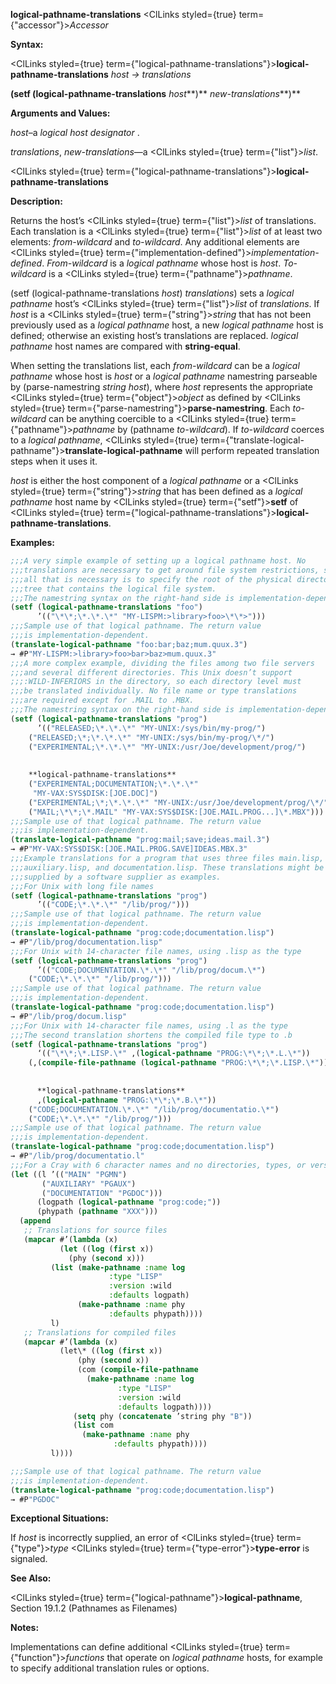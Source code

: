 **logical-pathname-translations** <ClLinks styled={true} term={"accessor"}><i>Accessor</i></ClLinks> 



**Syntax:** 



<ClLinks styled={true} term={"logical-pathname-translations"}><b>logical-pathname-translations</b></ClLinks> *host → translations* 



<!-- **(setf (logical-pathname-translations** *host<ClLinks styled={true} term={"t"}><b>*)</b></ClLinks> *new-translations***)**  -->
**(setf (logical-pathname-translations** *host***)** *new-translations***)** 



**Arguments and Values:** 



*host*–a *logical host designator* . 



*translations*, *new-translations*—a <ClLinks styled={true} term={"list"}><i>list</i></ClLinks>. 







 



 



<ClLinks styled={true} term={"logical-pathname-translations"}><b>logical-pathname-translations</b></ClLinks> 



**Description:** 



Returns the host’s <ClLinks styled={true} term={"list"}><i>list</i></ClLinks> of translations. Each translation is a <ClLinks styled={true} term={"list"}><i>list</i></ClLinks> of at least two elements: *from-wildcard* and *to-wildcard*. Any additional elements are <ClLinks styled={true} term={"implementation-defined"}><i>implementation-defined</i></ClLinks>. *From-wildcard* is a *logical pathname* whose host is *host*. *To-wildcard* is a <ClLinks styled={true} term={"pathname"}><i>pathname</i></ClLinks>. 



(setf (logical-pathname-translations *host*) *translations*) sets a *logical pathname* host’s <ClLinks styled={true} term={"list"}><i>list</i></ClLinks> of *translations*. If *host* is a <ClLinks styled={true} term={"string"}><i>string</i></ClLinks> that has not been previously used as a *logical pathname* host, a new *logical pathname* host is defined; otherwise an existing host’s translations are replaced. *logical pathname* host names are compared with **string-equal**. 



When setting the translations list, each *from-wildcard* can be a *logical pathname* whose host is *host* or a *logical pathname* namestring parseable by (parse-namestring *string host*), where *host* represents the appropriate <ClLinks styled={true} term={"object"}><i>object</i></ClLinks> as defined by <ClLinks styled={true} term={"parse-namestring"}><b>parse-namestring</b></ClLinks>. Each *to-wildcard* can be anything coercible to a <ClLinks styled={true} term={"pathname"}><i>pathname</i></ClLinks> by (pathname *to-wildcard*). If *to-wildcard* coerces to a *logical pathname*, <ClLinks styled={true} term={"translate-logical-pathname"}><b>translate-logical-pathname</b></ClLinks> will perform repeated translation steps when it uses it. 



*host* is either the host component of a *logical pathname* or a <ClLinks styled={true} term={"string"}><i>string</i></ClLinks> that has been defined as a *logical pathname* host name by <ClLinks styled={true} term={"setf"}><b>setf</b></ClLinks> of <ClLinks styled={true} term={"logical-pathname-translations"}><b>logical-pathname-translations</b></ClLinks>. 



**Examples:**
```lisp
;;;A very simple example of setting up a logical pathname host. No 
;;;translations are necessary to get around file system restrictions, so 
;;;all that is necessary is to specify the root of the physical directory 
;;;tree that contains the logical file system. 
;;;The namestring syntax on the right-hand side is implementation-dependent. 
(setf (logical-pathname-translations "foo") 
      ’(("\*\*;\*.\*.\*" "MY-LISPM:>library>foo>\*\*>"))) 
;;;Sample use of that logical pathname. The return value 
;;;is implementation-dependent. 
(translate-logical-pathname "foo:bar;baz;mum.quux.3") 
→ #P"MY-LISPM:>library>foo>bar>baz>mum.quux.3" 
;;;A more complex example, dividing the files among two file servers 
;;;and several different directories. This Unix doesn’t support 
;;;:WILD-INFERIORS in the directory, so each directory level must 
;;;be translated individually. No file name or type translations 
;;;are required except for .MAIL to .MBX. 
;;;The namestring syntax on the right-hand side is implementation-dependent. 
(setf (logical-pathname-translations "prog") 
      ’(("RELEASED;\*.\*.\*" "MY-UNIX:/sys/bin/my-prog/") 
	("RELEASED;\*;\*.\*.\*" "MY-UNIX:/sys/bin/my-prog/\*/") 
	("EXPERIMENTAL;\*.\*.\*" "MY-UNIX:/usr/Joe/development/prog/") 
	
	
	**logical-pathname-translations** 
	("EXPERIMENTAL;DOCUMENTATION;\*.\*.\*" 
	 "MY-VAX:SYS$DISK:[JOE.DOC]") 
	("EXPERIMENTAL;\*;\*.\*.\*" "MY-UNIX:/usr/Joe/development/prog/\*/") 
	("MAIL;\*\*;\*.MAIL" "MY-VAX:SYS$DISK:[JOE.MAIL.PROG...]\*.MBX"))) 
;;;Sample use of that logical pathname. The return value 
;;;is implementation-dependent. 
(translate-logical-pathname "prog:mail;save;ideas.mail.3") 
→ #P"MY-VAX:SYS$DISK:[JOE.MAIL.PROG.SAVE]IDEAS.MBX.3" 
;;;Example translations for a program that uses three files main.lisp, 
;;;auxiliary.lisp, and documentation.lisp. These translations might be 
;;;supplied by a software supplier as examples. 
;;;For Unix with long file names 
(setf (logical-pathname-translations "prog") 
      ’(("CODE;\*.\*.\*" "/lib/prog/"))) 
;;;Sample use of that logical pathname. The return value 
;;;is implementation-dependent. 
(translate-logical-pathname "prog:code;documentation.lisp") 
→ #P"/lib/prog/documentation.lisp" 
;;;For Unix with 14-character file names, using .lisp as the type 
(setf (logical-pathname-translations "prog") 
      ’(("CODE;DOCUMENTATION.\*.\*" "/lib/prog/docum.\*") 
	("CODE;\*.\*.\*" "/lib/prog/"))) 
;;;Sample use of that logical pathname. The return value 
;;;is implementation-dependent. 
(translate-logical-pathname "prog:code;documentation.lisp") 
→ #P"/lib/prog/docum.lisp" 
;;;For Unix with 14-character file names, using .l as the type 
;;;The second translation shortens the compiled file type to .b 
(setf (logical-pathname-translations "prog") 
      ‘(("\*\*;\*.LISP.\*" ,(logical-pathname "PROG:\*\*;\*.L.\*")) 
	(,(compile-file-pathname (logical-pathname "PROG:\*\*;\*.LISP.\*")) 
	  
	  
	  **logical-pathname-translations** 
	  ,(logical-pathname "PROG:\*\*;\*.B.\*")) 
	("CODE;DOCUMENTATION.\*.\*" "/lib/prog/documentatio.\*") 
	("CODE;\*.\*.\*" "/lib/prog/"))) 
;;;Sample use of that logical pathname. The return value 
;;;is implementation-dependent. 
(translate-logical-pathname "prog:code;documentation.lisp") 
→ #P"/lib/prog/documentatio.l" 
;;;For a Cray with 6 character names and no directories, types, or versions. (setf (logical-pathname-translations "prog") 
(let ((l ’(("MAIN" "PGMN") 
	   ("AUXILIARY" "PGAUX") 
	   ("DOCUMENTATION" "PGDOC"))) 
      (logpath (logical-pathname "prog:code;")) 
      (phypath (pathname "XXX"))) 
  (append 
   ;; Translations for source files 
   (mapcar #’(lambda (x) 
	       (let ((log (first x)) 
		     (phy (second x))) 
		 (list (make-pathname :name log 
				      :type "LISP" 
				      :version :wild 
				      :defaults logpath) 
		       (make-pathname :name phy 
				      :defaults phypath)))) 
	     l) 
   ;; Translations for compiled files 
   (mapcar #’(lambda (x) 
	       (let\* ((log (first x)) 
		       (phy (second x)) 
		       (com (compile-file-pathname 
			     (make-pathname :name log 
					    :type "LISP" 
					    :version :wild 
					    :defaults logpath)))) 
		      (setq phy (concatenate ’string phy "B")) 
		      (list com 
			    (make-pathname :name phy 
					   :defaults phypath)))) 
	     l)))) 

;;;Sample use of that logical pathname. The return value 
;;;is implementation-dependent. 
(translate-logical-pathname "prog:code;documentation.lisp") 
→ #P"PGDOC" 
```
**Exceptional Situations:** 



If *host* is incorrectly supplied, an error of <ClLinks styled={true} term={"type"}><i>type</i></ClLinks> <ClLinks styled={true} term={"type-error"}><b>type-error</b></ClLinks> is signaled. 



**See Also:** 



<ClLinks styled={true} term={"logical-pathname"}><b>logical-pathname</b></ClLinks>, Section 19.1.2 (Pathnames as Filenames) 



**Notes:** 



Implementations can define additional <ClLinks styled={true} term={"function"}><i>functions</i></ClLinks> that operate on *logical pathname* hosts, for example to specify additional translation rules or options. 



